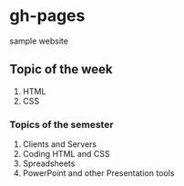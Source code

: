 # gh-pages
sample website
## Topic of the week
1. HTML
2. CSS


### Topics of the semester
1. Clients and Servers
2. Coding HTML and CSS
3. Spreadsheets
4. PowerPoint and other Presentation tools
